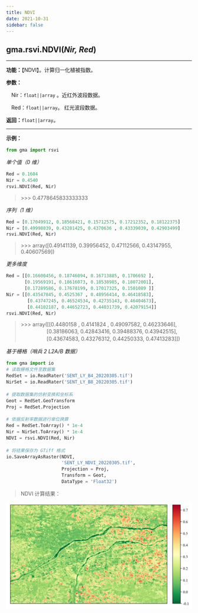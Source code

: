 ```yaml
---
title: NDVI
date: 2021-10-31
sidebar: false
---
```


## gma.rsvi.**NDVI**(*Nir, Red*)

---

**功能：**【NDVI】。计算归一化植被指数。

**参数：**

&emsp;Nir：`float||array` 。近红外波段数据。

&emsp;Red：`float||array`。 红光波段数据。

**返回：**`float||array`。

---

**示例：**
```python
from gma import rsvi
```
*单个值（0 维）*
```python
Red = 0.1604
Nir = 0.4540
rsvi.NDVI(Red, Nir)
```
> \>>> 0.4778645833333333

*序列（1 维）*

```python
Red = [0.17049912, 0.18568421, 0.15712575, 0.17212352, 0.18122375]
Nir = [0.49998039, 0.43281425, 0.4370636 , 0.43339039, 0.42903499]
rsvi.NDVI(Red, Nir)
```
> \>>> array([0.49141139, 0.39956452, 0.47112566, 0.43147955, 0.40607569])

*更多维度*
```python
Red = [[0.16600456, 0.18746094, 0.16713885, 0.1706692 ],
       [0.19569191, 0.18616073, 0.18538985, 0.18072001],
       [0.17289586, 0.17678199, 0.17017325, 0.1501089 ]]
Nir = [[0.43547845, 0.4525367 , 0.48956414, 0.46418583],
        [0.43747245, 0.46524534, 0.42735143, 0.46404673],
        [0.44102187, 0.44652723, 0.44031739, 0.42079154]]
rsvi.NDVI(Red, Nir)
```
> \>>> array([[0.4480158 , 0.4141824 , 0.49097582, 0.46233646],<br>
> 　　　　　[0.38186063, 0.42843416, 0.39488376, 0.43942515],<br>
> 　　　　　[0.43674583, 0.43276312, 0.44250333, 0.47413283]])

*基于栅格（哨兵 2 L2A/B 数据）*
```python
from gma import io
# 读取栅格文件至数据集
RedSet = io.ReadRater('SENT_LY_B4_20220305.tif')
NirSet = io.ReadRater('SENT_LY_B8_20220305.tif')

# 提取数据集的仿射变换和坐标系
Geot = RedSet.GeoTransform
Proj = RedSet.Projection

# 依据反射率数据进行单位换算
Red = RedSet.ToArray() * 1e-4
Nir = NirSet.ToArray() * 1e-4
NDVI = rsvi.NDVI(Red, Nir)

# 将结果保存为 GTiff 格式
io.SaveArrayAsRaster(NDVI, 
                     'SENT_LY_NDVI_20220305.tif', 
                     Projection = Proj, 
                     Transform = Geot,
                     DataType = 'Float32')
```
> NDVI 计算结果：

![](/rsvi/NDVI.webp)
